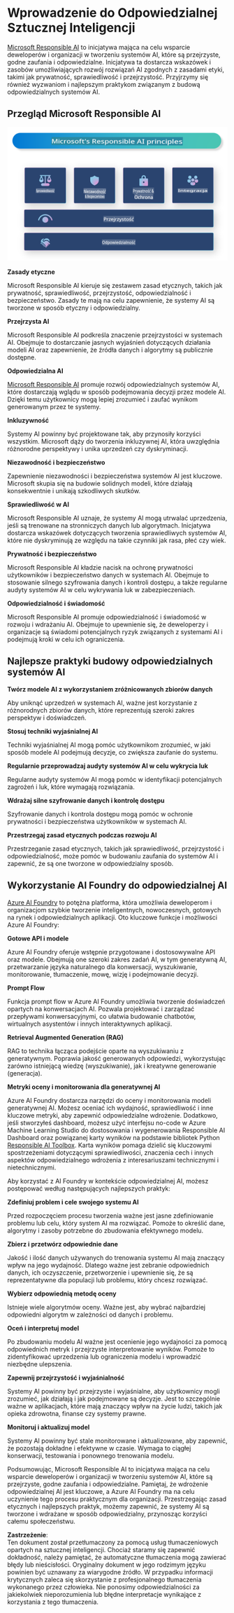 # **Wprowadzenie do Odpowiedzialnej Sztucznej Inteligencji**

[Microsoft Responsible AI](https://www.microsoft.com/ai/responsible-ai?WT.mc_id=aiml-138114-kinfeylo) to inicjatywa mająca na celu wsparcie deweloperów i organizacji w tworzeniu systemów AI, które są przejrzyste, godne zaufania i odpowiedzialne. Inicjatywa ta dostarcza wskazówek i zasobów umożliwiających rozwój rozwiązań AI zgodnych z zasadami etyki, takimi jak prywatność, sprawiedliwość i przejrzystość. Przyjrzymy się również wyzwaniom i najlepszym praktykom związanym z budową odpowiedzialnych systemów AI.

## Przegląd Microsoft Responsible AI

![RAIPrinciples](../../../../../translated_images/RAIPrinciples.e40f2a169a854832e885ce2659f3a913cfb393fa59b595ed57cfae9119694eb7.pl.png)

**Zasady etyczne**

Microsoft Responsible AI kieruje się zestawem zasad etycznych, takich jak prywatność, sprawiedliwość, przejrzystość, odpowiedzialność i bezpieczeństwo. Zasady te mają na celu zapewnienie, że systemy AI są tworzone w sposób etyczny i odpowiedzialny.

**Przejrzysta AI**

Microsoft Responsible AI podkreśla znaczenie przejrzystości w systemach AI. Obejmuje to dostarczanie jasnych wyjaśnień dotyczących działania modeli AI oraz zapewnienie, że źródła danych i algorytmy są publicznie dostępne.

**Odpowiedzialna AI**

[Microsoft Responsible AI](https://www.microsoft.com/ai/responsible-ai?WT.mc_id=aiml-138114-kinfeylo) promuje rozwój odpowiedzialnych systemów AI, które dostarczają wglądu w sposób podejmowania decyzji przez modele AI. Dzięki temu użytkownicy mogą lepiej zrozumieć i zaufać wynikom generowanym przez te systemy.

**Inkluzywność**

Systemy AI powinny być projektowane tak, aby przynosiły korzyści wszystkim. Microsoft dąży do tworzenia inkluzywnej AI, która uwzględnia różnorodne perspektywy i unika uprzedzeń czy dyskryminacji.

**Niezawodność i bezpieczeństwo**

Zapewnienie niezawodności i bezpieczeństwa systemów AI jest kluczowe. Microsoft skupia się na budowie solidnych modeli, które działają konsekwentnie i unikają szkodliwych skutków.

**Sprawiedliwość w AI**

Microsoft Responsible AI uznaje, że systemy AI mogą utrwalać uprzedzenia, jeśli są trenowane na stronniczych danych lub algorytmach. Inicjatywa dostarcza wskazówek dotyczących tworzenia sprawiedliwych systemów AI, które nie dyskryminują ze względu na takie czynniki jak rasa, płeć czy wiek.

**Prywatność i bezpieczeństwo**

Microsoft Responsible AI kładzie nacisk na ochronę prywatności użytkowników i bezpieczeństwo danych w systemach AI. Obejmuje to stosowanie silnego szyfrowania danych i kontroli dostępu, a także regularne audyty systemów AI w celu wykrywania luk w zabezpieczeniach.

**Odpowiedzialność i świadomość**

Microsoft Responsible AI promuje odpowiedzialność i świadomość w rozwoju i wdrażaniu AI. Obejmuje to upewnienie się, że deweloperzy i organizacje są świadomi potencjalnych ryzyk związanych z systemami AI i podejmują kroki w celu ich ograniczenia.

## Najlepsze praktyki budowy odpowiedzialnych systemów AI

**Twórz modele AI z wykorzystaniem zróżnicowanych zbiorów danych**

Aby uniknąć uprzedzeń w systemach AI, ważne jest korzystanie z różnorodnych zbiorów danych, które reprezentują szeroki zakres perspektyw i doświadczeń.

**Stosuj techniki wyjaśnialnej AI**

Techniki wyjaśnialnej AI mogą pomóc użytkownikom zrozumieć, w jaki sposób modele AI podejmują decyzje, co zwiększa zaufanie do systemu.

**Regularnie przeprowadzaj audyty systemów AI w celu wykrycia luk**

Regularne audyty systemów AI mogą pomóc w identyfikacji potencjalnych zagrożeń i luk, które wymagają rozwiązania.

**Wdrażaj silne szyfrowanie danych i kontrolę dostępu**

Szyfrowanie danych i kontrola dostępu mogą pomóc w ochronie prywatności i bezpieczeństwa użytkowników w systemach AI.

**Przestrzegaj zasad etycznych podczas rozwoju AI**

Przestrzeganie zasad etycznych, takich jak sprawiedliwość, przejrzystość i odpowiedzialność, może pomóc w budowaniu zaufania do systemów AI i zapewnić, że są one tworzone w odpowiedzialny sposób.

## Wykorzystanie AI Foundry do odpowiedzialnej AI

[Azure AI Foundry](https://ai.azure.com?WT.mc_id=aiml-138114-kinfeylo) to potężna platforma, która umożliwia deweloperom i organizacjom szybkie tworzenie inteligentnych, nowoczesnych, gotowych na rynek i odpowiedzialnych aplikacji. Oto kluczowe funkcje i możliwości Azure AI Foundry:

**Gotowe API i modele**

Azure AI Foundry oferuje wstępnie przygotowane i dostosowywalne API oraz modele. Obejmują one szeroki zakres zadań AI, w tym generatywną AI, przetwarzanie języka naturalnego dla konwersacji, wyszukiwanie, monitorowanie, tłumaczenie, mowę, wizję i podejmowanie decyzji.

**Prompt Flow**

Funkcja prompt flow w Azure AI Foundry umożliwia tworzenie doświadczeń opartych na konwersacjach AI. Pozwala projektować i zarządzać przepływami konwersacyjnymi, co ułatwia budowanie chatbotów, wirtualnych asystentów i innych interaktywnych aplikacji.

**Retrieval Augmented Generation (RAG)**

RAG to technika łącząca podejście oparte na wyszukiwaniu z generatywnym. Poprawia jakość generowanych odpowiedzi, wykorzystując zarówno istniejącą wiedzę (wyszukiwanie), jak i kreatywne generowanie (generacja).

**Metryki oceny i monitorowania dla generatywnej AI**

Azure AI Foundry dostarcza narzędzi do oceny i monitorowania modeli generatywnej AI. Możesz oceniać ich wydajność, sprawiedliwość i inne kluczowe metryki, aby zapewnić odpowiedzialne wdrożenie. Dodatkowo, jeśli stworzyłeś dashboard, możesz użyć interfejsu no-code w Azure Machine Learning Studio do dostosowania i wygenerowania Responsible AI Dashboard oraz powiązanej karty wyników na podstawie bibliotek Python [Responsible AI Toolbox](https://responsibleaitoolbox.ai/?WT.mc_id=aiml-138114-kinfeylo). Karta wyników pomaga dzielić się kluczowymi spostrzeżeniami dotyczącymi sprawiedliwości, znaczenia cech i innych aspektów odpowiedzialnego wdrożenia z interesariuszami technicznymi i nietechnicznymi.

Aby korzystać z AI Foundry w kontekście odpowiedzialnej AI, możesz postępować według następujących najlepszych praktyk:

**Zdefiniuj problem i cele swojego systemu AI**

Przed rozpoczęciem procesu tworzenia ważne jest jasne zdefiniowanie problemu lub celu, który system AI ma rozwiązać. Pomoże to określić dane, algorytmy i zasoby potrzebne do zbudowania efektywnego modelu.

**Zbierz i przetwórz odpowiednie dane**

Jakość i ilość danych używanych do trenowania systemu AI mają znaczący wpływ na jego wydajność. Dlatego ważne jest zebranie odpowiednich danych, ich oczyszczenie, przetworzenie i upewnienie się, że są reprezentatywne dla populacji lub problemu, który chcesz rozwiązać.

**Wybierz odpowiednią metodę oceny**

Istnieje wiele algorytmów oceny. Ważne jest, aby wybrać najbardziej odpowiedni algorytm w zależności od danych i problemu.

**Oceń i interpretuj model**

Po zbudowaniu modelu AI ważne jest ocenienie jego wydajności za pomocą odpowiednich metryk i przejrzyste interpretowanie wyników. Pomoże to zidentyfikować uprzedzenia lub ograniczenia modelu i wprowadzić niezbędne ulepszenia.

**Zapewnij przejrzystość i wyjaśnialność**

Systemy AI powinny być przejrzyste i wyjaśnialne, aby użytkownicy mogli zrozumieć, jak działają i jak podejmowane są decyzje. Jest to szczególnie ważne w aplikacjach, które mają znaczący wpływ na życie ludzi, takich jak opieka zdrowotna, finanse czy systemy prawne.

**Monitoruj i aktualizuj model**

Systemy AI powinny być stale monitorowane i aktualizowane, aby zapewnić, że pozostają dokładne i efektywne w czasie. Wymaga to ciągłej konserwacji, testowania i ponownego trenowania modelu.

Podsumowując, Microsoft Responsible AI to inicjatywa mająca na celu wsparcie deweloperów i organizacji w tworzeniu systemów AI, które są przejrzyste, godne zaufania i odpowiedzialne. Pamiętaj, że wdrożenie odpowiedzialnej AI jest kluczowe, a Azure AI Foundry ma na celu uczynienie tego procesu praktycznym dla organizacji. Przestrzegając zasad etycznych i najlepszych praktyk, możemy zapewnić, że systemy AI są tworzone i wdrażane w sposób odpowiedzialny, przynosząc korzyści całemu społeczeństwu.

**Zastrzeżenie**:  
Ten dokument został przetłumaczony za pomocą usług tłumaczeniowych opartych na sztucznej inteligencji. Chociaż staramy się zapewnić dokładność, należy pamiętać, że automatyczne tłumaczenia mogą zawierać błędy lub nieścisłości. Oryginalny dokument w jego rodzimym języku powinien być uznawany za wiarygodne źródło. W przypadku informacji krytycznych zaleca się skorzystanie z profesjonalnego tłumaczenia wykonanego przez człowieka. Nie ponosimy odpowiedzialności za jakiekolwiek nieporozumienia lub błędne interpretacje wynikające z korzystania z tego tłumaczenia.